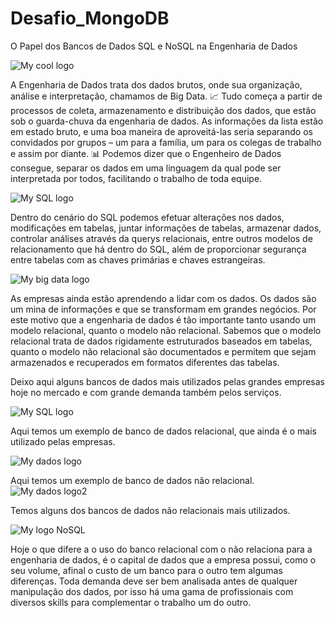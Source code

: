 # Desafio_MongoDB
O Papel dos Bancos de Dados SQL e NoSQL na Engenharia de Dados


<img src="https://encrypted-tbn0.gstatic.com/images?q=tbn:ANd9GcQoY3OqjuyG9jANPybp5ipXXAV6R7xgWHee-sUexW2mc6leUvnsRDkG8Z77N4vKBQ2xxl4&usqp=CAU" alt="My cool logo"/>

A Engenharia de Dados trata dos dados brutos, onde sua organização, análise e interpretação, chamamos de Big Data. 📈
Tudo começa a partir de processos de coleta, armazenamento e distribuição dos dados, que estão sob o guarda-chuva da engenharia de dados.
As informações da lista estão em estado bruto, e uma boa maneira de aproveitá-las seria separando os convidados por grupos – um para a família, um para os colegas de trabalho e assim por diante. 📊
Podemos dizer que o Engenheiro de Dados consegue, separar os dados em uma linguagem da qual pode ser interpretada por todos, facilitando o trabalho de toda equipe. 

<img src='https://arquivo.devmedia.com.br/artigos/destaques/guia/SQL.png' alt='My SQL logo'/>

Dentro do cenário do SQL podemos efetuar alterações nos dados, modificações em tabelas, juntar informações de tabelas, armazenar dados, controlar análises através da querys relacionais, entre outros modelos de relacionamento que há dentro do SQL, além de proporcionar segurança entre tabelas com as chaves primárias e chaves estrangeiras. 

<img src='https://fia.com.br/wp-content/uploads/2019/01/engenharia-de-dados-o-que-e-big-data.jpg' alt='My big data logo'/>

As empresas ainda estão aprendendo a lidar com os dados. Os dados são um mina de informações e que se transformam em grandes negócios. 
Por este motivo que a engenharia de dados é tão importante tanto usando um modelo relacional, quanto o modelo não relacional. 
Sabemos que o modelo relacional trata de dados rigidamente estruturados baseados em tabelas, quanto o modelo não relacional são documentados e permitem que sejam armazenados e recuperados em formatos diferentes das tabelas. 

Deixo aqui alguns bancos de dados mais utilizados pelas grandes empresas hoje no mercado e com grande demanda também pelos serviços. 

<img src='https://community.qlik.com/legacyfs/online/166682_bancos-de-dados-relacionais-como-servio-na-nuvem-da-aws-amazon-rds-4-638.jpg' alt='My SQL logo'/>

Aqui temos um exemplo de banco de dados relacional, que ainda é o mais utilizado pelas empresas. 

<img src='https://edisciplinas.usp.br/pluginfile.php/4173796/mod_lesson/page_contents/16239/ESTRUTURA%20BANCO%20RELACIONAL.JPG' alt='My dados logo'/>
                                                                                                                                     
Aqui temos um exemplo de banco de dados não relacional.
                                                                                                                                                                         <img src='https://encrypted-tbn0.gstatic.com/images?q=tbn:ANd9GcRUMhOx52L91a2__-uccnYa2Jk_Pbk_hSqKNw&usqp=CAU' alt='My dados logo2'/>                                 
                                                                                                                                                                         
                                                                                                                                                                         
Temos alguns dos bancos de dados não relacionais mais utilizados. 

<img src='https://miro.medium.com/max/640/0*bvHfMwYpB6E572a7.jpg' alt='My logo NoSQL'/>


Hoje o que difere a o uso do banco relacional com o não relaciona para a engenharia de dados, é o capital de dados que a empresa possui, como o seu volume, afinal o custo de um banco para o outro tem algumas diferenças. Toda demanda deve ser bem analisada antes de qualquer manipulação dos dados, por isso há uma gama de profissionais com diversos skills para complementar o trabalho um do outro. 

